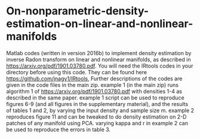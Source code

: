 # On-nonparametric-density-estimation-on-linear-and-nonlinear-manifolds
Matlab codes (written in version 2016b) to implement density estimation by inverse Radon transform on linear and nonlinear manifolds, as described in https://arxiv.org/pdf/1901.03780.pdf. You will need the IRtools codes in your directory before using this code. They can be found here https://github.com/jnagy1/IRtools,
Further descriptions of the codes are given in the code files in the main zip.
example 1 (in the main zip) runs algorithm 1 of https://arxiv.org/pdf/1901.03780.pdf with densities 1-4 as described in the same paper.
example 1 script can be used to reproduce figures 6-9 (and all figures in the supplementary material), and the results of tables 1 and 2, by varying the input density and sample size m.
example 2 reproduces figure 11 and can be tweaked to do density estimation on 2-D patches of any manifold using PCA.
varying kappa and r in example 2 can be used to reproduce the errors in table 3.
